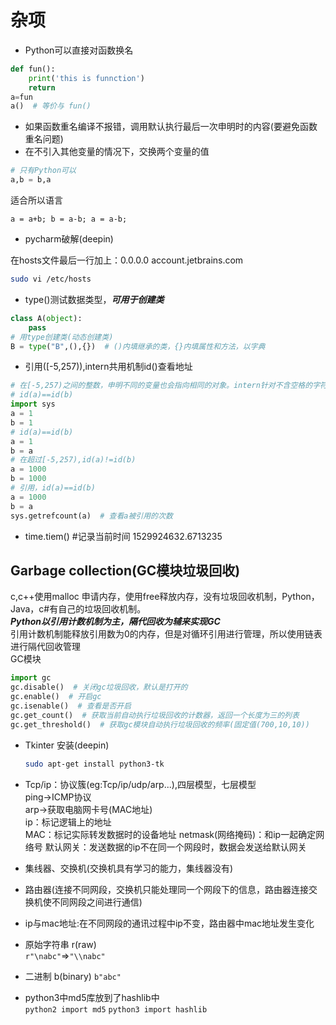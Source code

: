 # 杂项

- Python可以直接对函数换名

```python
def fun():
    print('this is funnction')
    return
a=fun
a()  # 等价与 fun()
```

- 如果函数重名编译不报错，调用默认执行最后一次申明时的内容(要避免函数重名问题)  
- 在不引入其他变量的情况下，交换两个变量的值  

```python
# 只有Python可以
a,b = b,a
```

适合所以语言  

`
a = a+b;
b = a-b;
a = a-b;
`

- pycharm破解(deepin)  

 在hosts文件最后一行加上：0.0.0.0 account.jetbrains.com

```bash
sudo vi /etc/hosts
```

- type()测试数据类型，***可用于创建类***

```python
class A(object):
    pass
# 用type创建类(动态创建类)
B = type("B",(),{})  # ()内填继承的类，{}内填属性和方法，以字典
```

- 引用([-5,257)),intern共用机制id()查看地址

```python
# 在[-5,257)之间的整数，申明不同的变量也会指向相同的对象。intern针对不含空格的字符串，共用对象
# id(a)==id(b)
import sys
a = 1
b = 1
# id(a)==id(b)
a = 1
b = a
# 在超过[-5,257),id(a)!=id(b)
a = 1000
b = 1000
# 引用，id(a)==id(b)
a = 1000
b = a
sys.getrefcount(a)  # 查看a被引用的次数
```

- time.tiem() #记录当前时间  1529924632.6713235

## Garbage collection(GC模块垃圾回收)

c,c++使用malloc
申请内存，使用free释放内存，没有垃圾回收机制，Python，Java，c#有自己的垃圾回收机制。  
***Python以引用计数机制为主，隔代回收为辅来实现GC***  
引用计数机制能释放引用数为0的内存，但是对循环引用进行管理，所以使用链表进行隔代回收管理  
GC模块

```python
import gc
gc.disable()  # 关闭gc垃圾回收，默认是打开的
gc.enable()  # 开启gc
gc.isenable()  # 查看是否开启
gc.get_count()  # 获取当前自动执行垃圾回收的计数器，返回一个长度为三的列表
gc.get_threshold()  # 获取gc模块自动执行垃圾回收的频率(固定值(700,10,10))
```

- Tkinter 安装(deepin)
    ```bash
    sudo apt-get install python3-tk
    ```

- Tcp/ip：协议簇(eg:Tcp/ip/udp/arp...),四层模型，七层模型  
    ping->ICMP协议  
    arp->获取电脑网卡号(MAC地址)  
    ip：标记逻辑上的地址  
    MAC：标记实际转发数据时的设备地址
    netmask(网络掩码)：和ip一起确定网络号
    默认网关：发送数据的ip不在同一个网段时，数据会发送给默认网关
- 集线器、交换机(交换机具有学习的能力，集线器没有)
- 路由器(连接不同网段，交换机只能处理同一个网段下的信息，路由器连接交换机使不同网段之间进行通信)
- ip与mac地址:在不同网段的通讯过程中ip不变，路由器中mac地址发生变化  
- 原始字符串 r(raw)  
  `r"\nabc"`=>`"\\nabc"`
- 二进制 b(binary)
  `b"abc"`
- python3中md5库放到了hashlib中  
    `python2 import md5`
    `python3 import hashlib`